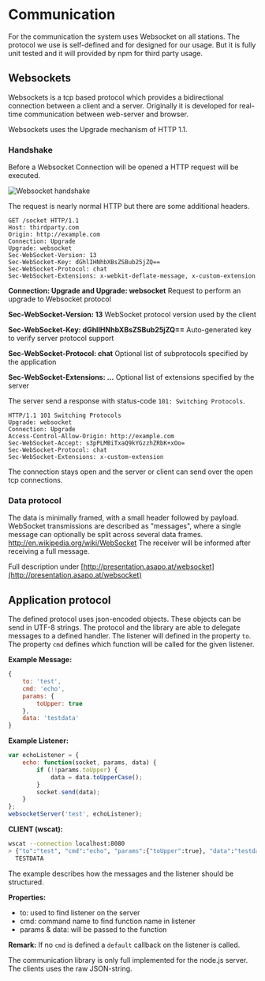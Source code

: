 
# Communication

For the communication the system uses Websocket on all stations. The protocol we use is self-defined and for designed
for our usage. But it is fully unit tested and it will provided by npm for third party usage.

## Websockets

Websockets is a tcp based protocol which provides a bidirectional connection between a client and a server.
Originally it is developed for real-time communication between web-server and browser.

Websockets uses the Upgrade mechanism of HTTP 1.1.

### Handshake

Before a Websocket Connection will be opened a HTTP request will be executed.

![Websocket handshake](http://presentation.asapo.at/websocket/img/websocket.png)

The request is nearly normal HTTP but there are some additional headers.

```
GET /socket HTTP/1.1
Host: thirdparty.com
Origin: http://example.com
Connection: Upgrade
Upgrade: websocket
Sec-WebSocket-Version: 13
Sec-WebSocket-Key: dGhlIHNhbXBsZSBub25jZQ==
Sec-WebSocket-Protocol: chat
Sec-WebSocket-Extensions: x-webkit-deflate-message, x-custom-extension
```

__Connection: Upgrade and Upgrade: websocket__
Request to perform an upgrade to Websocket protocol

__Sec-WebSocket-Version: 13__
WebSocket protocol version used by the client

__Sec-WebSocket-Key: dGhlIHNhbXBsZSBub25jZQ==__
Auto-generated key to verify server protocol support

__Sec-WebSocket-Protocol: chat__
Optional list of subprotocols specified by the application

__Sec-WebSocket-Extensions: ...__
Optional list of extensions specified by the server

The server send a response with status-code `101: Switching Protocols`.

```
HTTP/1.1 101 Switching Protocols
Upgrade: websocket
Connection: Upgrade
Access-Control-Allow-Origin: http://example.com
Sec-WebSocket-Accept: s3pPLMBiTxaQ9kYGzzhZRbK+xOo=
Sec-WebSocket-Protocol: chat
Sec-WebSocket-Extensions: x-custom-extension
```

The connection stays open and the server or client can send over the open tcp connections.

### Data protocol

The data is minimally framed, with a small header followed by payload. WebSocket transmissions are described as
"messages", where a single message can optionally be split across several data frames.
<http://en.wikipedia.org/wiki/WebSocket> The receiver will be informed after receiving a full message.

Full description under [http://presentation.asapo.at/websocket](http://presentation.asapo.at/websocket)

## Application protocol

The defined protocol uses json-encoded objects. These objects can be send in UTF-8 strings. The protocol and the
library are able to delegate messages to a defined handler. The listener will defined in the property `to`. The
property `cmd` defines which function will be called for the given listener.

__Example Message:__

```javascript
{
    to: 'test',
    cmd: 'echo',
    params: {
        toUpper: true
    },
    data: 'testdata'
}
```

__Example Listener:__

```javascript
var echoListener = {
    echo: function(socket, params, data) {
    	if (!!params.toUpper) {
    	    data = data.toUpperCase();
    	}
        socket.send(data);
    }
};
websocketServer('test', echoListener);
```

__CLIENT (wscat):__
```bash
wscat --connection localhost:8080
> {"to":"test", "cmd":"echo", "params":{"toUpper":true}, "data":"testdata"}
  TESTDATA
```

The example describes how the messages and the listener should be structured.

__Properties:__

* to: used to find listener on the server
* cmd: command name to find function name in listener
* params & data: will be passed to the function

__Remark:__ If no `cmd` is defined a `default` callback on the listener is called.

The communication library is only full implemented for the node.js server. The clients uses the raw JSON-string.
